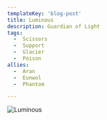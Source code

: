 ```yaml
---
templateKey: 'blog-post'
title: Luminous
description: Guardian of Light
tags:
  -  Scissors
  -  Support
  -  Glacier
  -  Poison
allies:
  -  Aran
  -  Eunwol
  -  Phantom

---
```

![Luminous](/img/Luminous.png)
